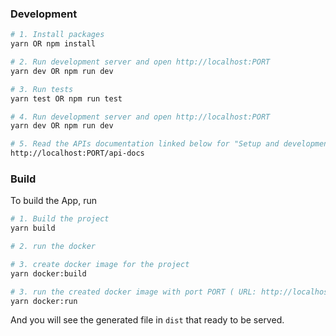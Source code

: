 ### Development
```bash
# 1. Install packages
yarn OR npm install

# 2. Run development server and open http://localhost:PORT
yarn dev OR npm run dev

# 3. Run tests
yarn test OR npm run test

# 4. Run development server and open http://localhost:PORT
yarn dev OR npm run dev

# 5. Read the APIs documentation linked below for "Setup and development".
http://localhost:PORT/api-docs
```

### Build

To build the App, run

```bash
# 1. Build the project
yarn build

# 2. run the docker

# 3. create docker image for the project
yarn docker:build

# 3. run the created docker image with port PORT ( URL: http://localhost:PORT )
yarn docker:run

```

And you will see the generated file in `dist` that ready to be served.
